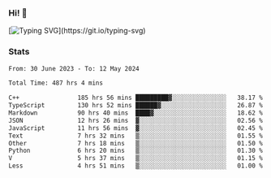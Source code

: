 ### Hi!  👋

[![Typing SVG](https://readme-typing-svg.herokuapp.com?font=Fira+Code&pause=1000&width=435&lines=Hello!+I'm+Texiwustion.)](https://git.io/typing-svg)

### Stats

<!--START_SECTION:waka-->

```txt
From: 30 June 2023 - To: 12 May 2024

Total Time: 487 hrs 4 mins

C++                185 hrs 56 mins █████████▓░░░░░░░░░░░░░░░   38.17 %
TypeScript         130 hrs 52 mins ██████▓░░░░░░░░░░░░░░░░░░   26.87 %
Markdown           90 hrs 40 mins  ████▓░░░░░░░░░░░░░░░░░░░░   18.62 %
JSON               12 hrs 26 mins  ▓░░░░░░░░░░░░░░░░░░░░░░░░   02.56 %
JavaScript         11 hrs 56 mins  ▓░░░░░░░░░░░░░░░░░░░░░░░░   02.45 %
Text               7 hrs 32 mins   ▒░░░░░░░░░░░░░░░░░░░░░░░░   01.55 %
Other              7 hrs 18 mins   ▒░░░░░░░░░░░░░░░░░░░░░░░░   01.50 %
Python             6 hrs 20 mins   ▒░░░░░░░░░░░░░░░░░░░░░░░░   01.30 %
V                  5 hrs 37 mins   ▒░░░░░░░░░░░░░░░░░░░░░░░░   01.15 %
Less               4 hrs 51 mins   ▒░░░░░░░░░░░░░░░░░░░░░░░░   01.00 %
```

<!--END_SECTION:waka-->
